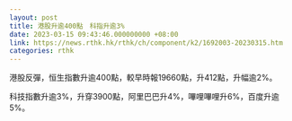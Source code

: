 ```yaml
---
layout: post
title: 港股升逾400點　科指升逾3%
date: 2023-03-15 09:43:46.000000000 +08:00
link: https://news.rthk.hk/rthk/ch/component/k2/1692003-20230315.htm
categories: rthk
---
```


港股反彈，恒生指數升逾400點，較早時報19660點，升412點，升幅逾2%。

科技指數升逾3%，升穿3900點，阿里巴巴升4%，嗶哩嗶哩升6%，百度升逾5%。
